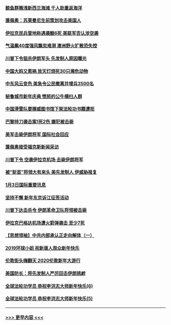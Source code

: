 #### [鲸鱼群搁浅新西兰海滩 千人助重返海洋](../pages/prog202/a102745257.md?t=01050322) 
#### [蓬佩奥：苏莱曼尼生前策划攻击美国人](../pages/prog202/a102745305.md?t=01050322) 
#### [伊拉克民兵营地称遇袭酿6死 美联军否认涉空袭](../pages/prog202/a102745093.md?t=01050322) 
#### [气温飙40度强风飘忽难测 澳洲野火扩散恐失控](../pages/prog202/a102744951.md?t=01050322) 
#### [川普下令狙杀伊朗军头 先发制人原因曝光](../pages/prog202/a102744900.md?t=01050322) 
#### [中国大妈又惹祸 放天灯烧死30只濒危动物](../pages/prog202/a102744899.md?t=01050322) 
#### [中东风云变色 美急令公民撤离并增兵3500名](../pages/prog202/a102744827.md?t=01050322) 
#### [秘鲁城市新年庆典 愤怒的公牛横扫人群](../pages/prog202/a102744618.md?t=01050322) 
#### [中国滑雪队要挪威图书馆下架法轮功书籍遭拒](../pages/prog202/a102744639.md?t=01050322) 
#### [巴黎持刀袭击案1死2伤 嫌犯被击毙](../pages/prog202/a102744566.md?t=01050322) 
#### [美军击毙伊朗将军 国际社会回应](../pages/prog202/a102744485.md?t=01050322) 
#### [蓬佩奥接受福克斯新闻采访](../pages/prog202/a102744480.md?t=01050322) 
#### [川普下令 空袭伊拉克机场 击毙伊朗将军](../pages/prog202/a102744470.md?t=01050322) 
#### [被“斩首”将领大有来头 美先发制人 伊威胁报复](../pages/prog202/a102744454.md?t=01050322) 
#### [1月3日国际重要讯息](../pages/prog202/a102744301.md?t=01050322) 
#### [坚持不懈 新年东京诉江征签活动](../pages/prog202/a102744303.md?t=01050322) 
#### [川普下达击杀令 伊朗革命卫队将领被击毙](../pages/prog202/a102741911.md?t=01050322) 
#### [伊拉克巴格达机场遭火箭弹袭击 至少7死](../pages/prog202/a102744115.md?t=01050322) 
#### [【思想领袖】中共内部承认正走向解体（一）](../pages/prog202/a102744097.md?t=01050322) 
#### [2019环球小姐 祝新唐人观众新年快乐](../pages/prog202/a102744043.md?t=01050322) 
#### [伦敦街头嗨翻天 2020伦敦新年大游行](../pages/prog202/a102743925.md?t=01050322) 
#### [美国防长：将先发制人严厉回击伊朗挑衅](../pages/prog202/a102743930.md?t=01050322) 
#### [全球法轮功学员 恭祝李洪志大师新年快乐(6)](../pages/prog202/a102743899.md?t=01050322) 
#### [全球法轮功学员 恭祝李洪志大师新年快乐(5)](../pages/prog202/a102743766.md?t=01050322) 

----
#### [ >>> 更早内容 <<< ](../indexes/prog202-earlier.md)
